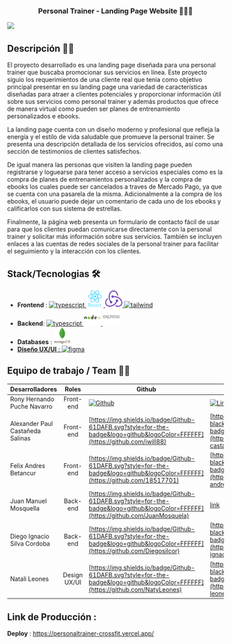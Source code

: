 <h3 align="center">Personal Trainer - Landing Page Website 🏋🏼‍♀️</h3>


<p align="left">
</p>

![](https://firebasestorage.googleapis.com/v0/b/libreria-melquiades-6e32c.appspot.com/o/be8cacf5-f086-4cb1-933a-b572e0bf567c.jpg?alt=media&token=e7b78bbf-a327-4ad3-a275-566c7aaa7a54)

## Descripción 👱‍♀

 El proyecto desarrollado es una landing page diseñada para una personal trainer que buscaba promocionar sus servicios en línea. Este proyecto siguio los requerimientos de una cliente real que tenia como objetivo principal presentar en su landing page una variedad de características diseñadas para atraer a clientes potenciales y proporcionar información útil sobre sus servicios como personal trainer y además productos que ofrece de manera virtual como pueden ser planes de entrenamiento personalizados e ebooks.

La landing page cuenta con un diseño moderno y profesional que refleja la energía y el estilo de vida saludable que promueve la personal trainer. Se presenta una descripción detallada de los servicios ofrecidos, así como una sección de testimonios de clientes satisfechos.

De igual manera las personas que visiten la landing page pueden registrarse y loguearse para tener acceso a servicios especiales como es la compra de planes de entrenamientos personalizados y la compra de ebooks los cuales puede ser cancelados a traves de Mercado Pago, ya que se cuenta con una pasarela de la misma. Adicionalmente a la compra de los ebooks, el usuario puede dejar un comentario de cada uno de los ebooks y calificarlos con sus sistema de estrellas. 

Finalmente, la página web presenta un formulario de contacto fácil de usar para que los clientes puedan comunicarse directamente con la personal trainer y solicitar más información sobre sus servicios. También se incluyen enlaces a las cuentas de redes sociales de la personal trainer para facilitar el seguimiento y la interacción con los clientes.

## Stack/Tecnologias 🛠️ 

- **Frontend** : <a href="https://www.typescriptlang.org/" target="_blank" rel="noreferrer"> <img src="https://upload.wikimedia.org/wikipedia/commons/4/4c/Typescript_logo_2020.svg" alt="typescript" width="40" height="40"/> </a> <a href="https://reactjs.org/" target="_blank" rel="noreferrer"> <img src="https://raw.githubusercontent.com/devicons/devicon/master/icons/react/react-original-wordmark.svg" alt="react" width="40" height="40"/> </a> <a href="https://redux.js.org" target="_blank" rel="noreferrer"> <img src="https://raw.githubusercontent.com/devicons/devicon/master/icons/redux/redux-original.svg" alt="redux" width="40" height="40"/> </a>  <a href="https://tailwindcss.com/" target="_blank" rel="noreferrer"> <img src="https://www.vectorlogo.zone/logos/tailwindcss/tailwindcss-icon.svg" alt="tailwind" width="40" height="40"/> </a>
- **Backend**: <a href="https://www.typescriptlang.org/" target="_blank" rel="noreferrer"> <img src="https://upload.wikimedia.org/wikipedia/commons/4/4c/Typescript_logo_2020.svg" alt="typescript" width="40" height="40"/> </a>  <a href="https://nodejs.org" target="_blank" rel="noreferrer"> <img src="https://raw.githubusercontent.com/devicons/devicon/master/icons/nodejs/nodejs-original-wordmark.svg" alt="nodejs" width="40" height="40"/> </a>  <a href="https://expressjs.com" target="_blank" rel="noreferrer"> <img src="https://raw.githubusercontent.com/devicons/devicon/master/icons/express/express-original-wordmark.svg" alt="express" width="40" height="40"/> </a>
- **Databases** : <a href="https://www.mongodb.com/" target="_blank" rel="noreferrer"> <img src="https://raw.githubusercontent.com/devicons/devicon/master/icons/mongodb/mongodb-original-wordmark.svg" alt="mongodb" width="40" height="40"/>
- **Diseño UX/UI** : <a href="https://www.figma.com/" target="_blank" rel="noreferrer"> <img src="https://www.vectorlogo.zone/logos/figma/figma-icon.svg" alt="figma" width="40" height="40"/> </a>


## Equipo de trabajo / Team 🧑‍💻

| Desarrolladores | Roles| Github  | LinkedIn |
| ------------- |:-------------:| -----|------- |
|Rony Hernando Puche Navarro |Front-end | <a href="https://github.com/rony171998" target="_blank" rel="noreferrer"> <img src="https://github.githubassets.com/images/modules/logos_page/GitHub-Mark.png" alt="Github" width="40" height="40"/> </a>  |<a href="https://raw.githubusercontent.com/rahuldkjain/github-profile-readme-generator/master/src/images/icons/Social/linked-in-alt.svg" target="_blank" rel="noreferrer"> <img src="https://upload.wikimedia.org/wikipedia/commons/thumb/0/01/LinkedIn_Logo.svg/291px-LinkedIn_Logo.svg.png" alt="LinkedIn" width="40" height="40"/> </a> ()|
| Alexander Paul Castañeda Salinas| Front-end |  [https://img.shields.io/badge/Github-61DAFB.svg?style=for-the-badge&logo=github&logoColor=FFFFFF](https://github.com/iwill88) | [https://img.shields.io/badge/-LinkedIn-black.svg?style=for-the-badge&logo=linkedin&colorB=555](https://www.linkedin.com/in/alexander-casta%C3%B1eda/)|
| Felix Andres Betancur | Front-end   |  [https://img.shields.io/badge/Github-61DAFB.svg?style=for-the-badge&logo=github&logoColor=FFFFFF](https://github.com/18517701) | [https://img.shields.io/badge/-LinkedIn-black.svg?style=for-the-badge&logo=linkedin&colorB=555](https://www.linkedin.com/in/felix-andres-betancur-9389ab1a5/)|
| Juan Manuel Mosquella | Back-end  |   [https://img.shields.io/badge/Github-61DAFB.svg?style=for-the-badge&logo=github&logoColor=FFFFFF](https://github.com/JuanMosquela) | [link](https://www.linkedin.com/in/juan-mosquella/)|
| Diego Ignacio Silva Cordoba | Back-end   |  [https://img.shields.io/badge/Github-61DAFB.svg?style=for-the-badge&logo=github&logoColor=FFFFFF](https://github.com/Diegosilcor) | [https://img.shields.io/badge/-LinkedIn-black.svg?style=for-the-badge&logo=linkedin&colorB=555](https://www.linkedin.com/in/diego-ignacio-silva-cordoba/)|
| Natali Leones | Design UX/UI  |  [https://img.shields.io/badge/Github-61DAFB.svg?style=for-the-badge&logo=github&logoColor=FFFFFF](https://github.com/NatyLeones) | [https://img.shields.io/badge/-LinkedIn-black.svg?style=for-the-badge&logo=linkedin&colorB=555](https://www.linkedin.com/in/na-leones-aguiar/)|

## Link de Producción :

**Deploy** : https://personaltrainer-crossfit.vercel.app/
